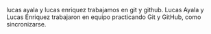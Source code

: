lucas ayala y lucas enriquez trabajamos en git y github. 
Lucas Ayala y Lucas Enriquez trabajaron en equipo practicando Git y GitHub, como sincronizarse. 
